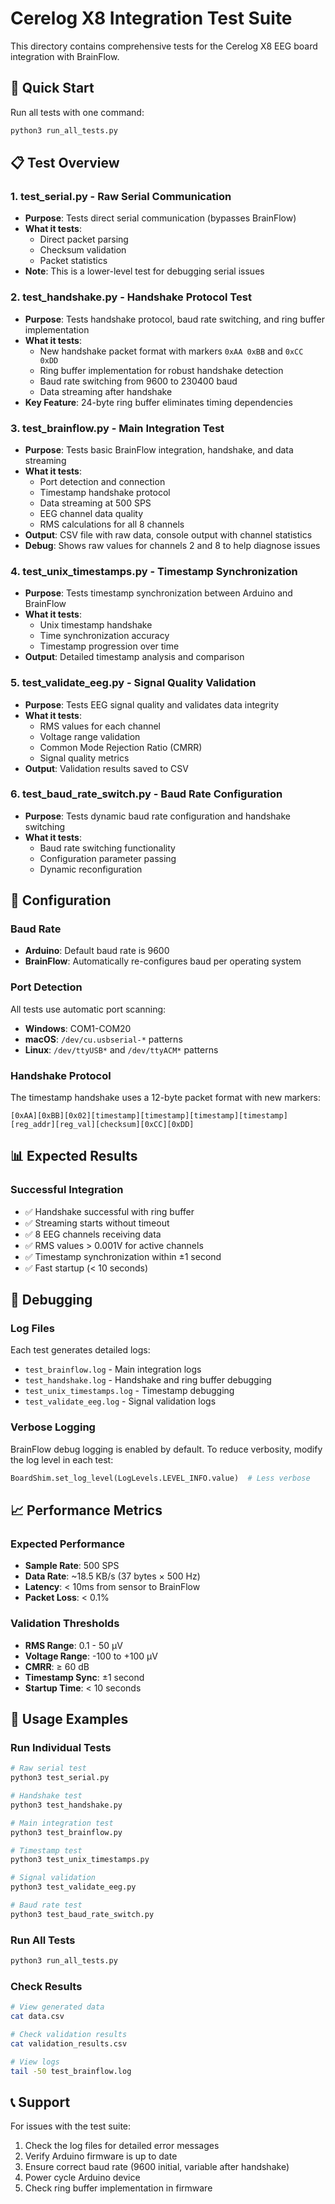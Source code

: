 # Cerelog X8 Integration Test Suite

This directory contains comprehensive tests for the Cerelog X8 EEG board integration with BrainFlow.

## 🚀 Quick Start

Run all tests with one command:
```bash
python3 run_all_tests.py
```

## 📋 Test Overview

### 1. **test_serial.py** - Raw Serial Communication
- **Purpose**: Tests direct serial communication (bypasses BrainFlow)
- **What it tests**:
  - Direct packet parsing
  - Checksum validation
  - Packet statistics
- **Note**: This is a lower-level test for debugging serial issues

### 2. **test_handshake.py** - Handshake Protocol Test
- **Purpose**: Tests handshake protocol, baud rate switching, and ring buffer implementation
- **What it tests**:
  - New handshake packet format with markers `0xAA 0xBB` and `0xCC 0xDD`
  - Ring buffer implementation for robust handshake detection
  - Baud rate switching from 9600 to 230400 baud
  - Data streaming after handshake
- **Key Feature**: 24-byte ring buffer eliminates timing dependencies

### 3. **test_brainflow.py** - Main Integration Test
- **Purpose**: Tests basic BrainFlow integration, handshake, and data streaming
- **What it tests**:
  - Port detection and connection
  - Timestamp handshake protocol
  - Data streaming at 500 SPS
  - EEG channel data quality
  - RMS calculations for all 8 channels
- **Output**: CSV file with raw data, console output with channel statistics
- **Debug**: Shows raw values for channels 2 and 8 to help diagnose issues

### 4. **test_unix_timestamps.py** - Timestamp Synchronization
- **Purpose**: Tests timestamp synchronization between Arduino and BrainFlow
- **What it tests**:
  - Unix timestamp handshake
  - Time synchronization accuracy
  - Timestamp progression over time
- **Output**: Detailed timestamp analysis and comparison

### 5. **test_validate_eeg.py** - Signal Quality Validation
- **Purpose**: Tests EEG signal quality and validates data integrity
- **What it tests**:
  - RMS values for each channel
  - Voltage range validation
  - Common Mode Rejection Ratio (CMRR)
  - Signal quality metrics
- **Output**: Validation results saved to CSV

### 6. **test_baud_rate_switch.py** - Baud Rate Configuration
- **Purpose**: Tests dynamic baud rate configuration and handshake switching
- **What it tests**:
  - Baud rate switching functionality
  - Configuration parameter passing
  - Dynamic reconfiguration

## 🔧 Configuration

### Baud Rate
- **Arduino**: Default baud rate is 9600
- **BrainFlow**: Automatically re-configures baud per operating system

### Port Detection
All tests use automatic port scanning:
- **Windows**: COM1-COM20
- **macOS**: `/dev/cu.usbserial-*` patterns
- **Linux**: `/dev/ttyUSB*` and `/dev/ttyACM*` patterns

### Handshake Protocol
The timestamp handshake uses a 12-byte packet format with new markers:
```
[0xAA][0xBB][0x02][timestamp][timestamp][timestamp][timestamp][reg_addr][reg_val][checksum][0xCC][0xDD]
```

## 📊 Expected Results

### Successful Integration
- ✅ Handshake successful with ring buffer
- ✅ Streaming starts without timeout
- ✅ 8 EEG channels receiving data
- ✅ RMS values > 0.001V for active channels
- ✅ Timestamp synchronization within ±1 second
- ✅ Fast startup (< 10 seconds)

## 🐛 Debugging

### Log Files
Each test generates detailed logs:
- `test_brainflow.log` - Main integration logs
- `test_handshake.log` - Handshake and ring buffer debugging
- `test_unix_timestamps.log` - Timestamp debugging
- `test_validate_eeg.log` - Signal validation logs

### Verbose Logging
BrainFlow debug logging is enabled by default. To reduce verbosity, modify the log level in each test:
```python
BoardShim.set_log_level(LogLevels.LEVEL_INFO.value)  # Less verbose
```

## 📈 Performance Metrics

### Expected Performance
- **Sample Rate**: 500 SPS
- **Data Rate**: ~18.5 KB/s (37 bytes × 500 Hz)
- **Latency**: < 10ms from sensor to BrainFlow
- **Packet Loss**: < 0.1%

### Validation Thresholds
- **RMS Range**: 0.1 - 50 µV
- **Voltage Range**: -100 to +100 µV
- **CMRR**: ≥ 60 dB
- **Timestamp Sync**: ±1 second
- **Startup Time**: < 10 seconds

## 📝 Usage Examples

### Run Individual Tests
```bash
# Raw serial test
python3 test_serial.py

# Handshake test
python3 test_handshake.py

# Main integration test
python3 test_brainflow.py

# Timestamp test
python3 test_unix_timestamps.py

# Signal validation
python3 test_validate_eeg.py

# Baud rate test
python3 test_baud_rate_switch.py
```

### Run All Tests
```bash
python3 run_all_tests.py
```

### Check Results
```bash
# View generated data
cat data.csv

# Check validation results
cat validation_results.csv

# View logs
tail -50 test_brainflow.log
```

## 📞 Support

For issues with the test suite:
1. Check the log files for detailed error messages
2. Verify Arduino firmware is up to date
3. Ensure correct baud rate (9600 initial, variable after handshake)
4. Power cycle Arduino device
5. Check ring buffer implementation in firmware